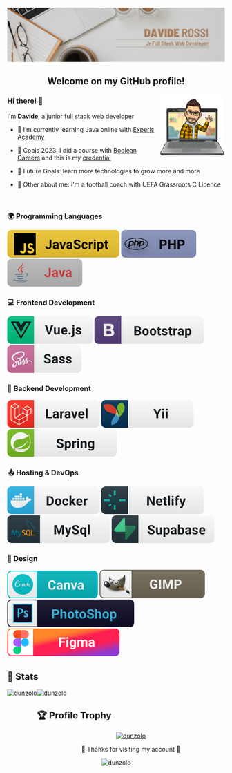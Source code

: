 <p align="center">
	<img src="pics/header.png">
</p>
<h2 align="center">Welcome on my GitHub profile!</h2>
<img align='right' src="pics/laptop_wave.png" width="30%" max-width="100%">
<h3>Hi there! 👋</h3> 
<p>I'm <strong>Davide</strong>, a junior full stack web developer</p>

<!-- - 🌱 I’m currently working on web development technologies -->

- 🌱 I’m currently learning Java online with [Experis Academy](https://www.experisacademy.it/)

- 🎯 Goals 2023: I did a course with [Boolean Careers](https://boolean.careers/) and this is my [credential](https://www.credential.net/8ad6f264-1529-47f0-941b-cca2c4099af5#gs.wg8vw8)

- 🔭 Future Goals: learn more technologies to grow more and more

- 📖 Other about me: i'm a football coach with UEFA Grassroots C Licence

<br />

### 🌍 Programming Languages
<a href="https://developer.mozilla.org/en-US/docs/Web/JavaScript"><img src="https://raw.githubusercontent.com/dunzolo/badges/main/languages/js.svg" alt="jascript"></a>
<a href="https://www.php.net/"><img src="https://raw.githubusercontent.com/dunzolo/badges/main/languages/php.svg" alt="php"></a>
<a href="https://docs.oracle.com/en/java/"><img src="https://raw.githubusercontent.com/dunzolo/badges/main/languages/java.svg" alt="java"></a>

### 💻 Frontend Development
<a href="https://vuejs.org/"><img src="https://raw.githubusercontent.com/dunzolo/badges/main/frameworks-frontend/vue.svg" alt="vuejs"></a>
<a href="https://getbootstrap.com/"><img src="https://raw.githubusercontent.com/dunzolo/badges/main/frameworks-frontend/bootstrap.svg" alt="bootstrap"></a>
<a href="https://sass-lang.com"><img src="https://raw.githubusercontent.com/dunzolo/badges/main/frameworks-frontend/sass.svg" alt="sass"></a>

### 💾 Backend Development
<a href="https://laravel.com/"><img src="https://raw.githubusercontent.com/dunzolo/badges/main/frameworks-backend/laravel.svg" alt="laravel"></a>
<a href="https://www.yiiframework.com/doc/guide/2.0/en"><img src="https://raw.githubusercontent.com/dunzolo/badges/main/frameworks-backend/yii.svg" alt="yii"></a>
<a href="https://spring.io/"><img src="https://raw.githubusercontent.com/dunzolo/badges/main/frameworks-backend/spring.svg" alt="spring"></a>

### 📤 Hosting & DevOps
<a href="https://www.docker.com/"><img src="https://raw.githubusercontent.com/dunzolo/badges/main/devops/docker.svg" alt="docker"></a>
<a href="https://www.netlify.com/"><img src="https://raw.githubusercontent.com/dunzolo/badges/main/devops/netlify.svg" alt="netlify"></a>
<a href="https://www.mysql.com/"><img src="https://raw.githubusercontent.com/dunzolo/badges/main/devops/mysql.svg" alt="mysql"></a>
<a href="https://supabase.com/"><img src="https://raw.githubusercontent.com/dunzolo/badges/main/devops/supabase.svg" alt="supabase"></a>

### 🎨 Design
<a href="https://www.canva.com/"><img src="https://raw.githubusercontent.com/dunzolo/badges/main/design/canva.svg" alt="canva"></a>
<a href="https://www.gimp.org/"><img src="https://raw.githubusercontent.com/dunzolo/badges/main/design/gimp.svg" alt="gimp"></a>
<a href="https://www.photoshop.com/en"><img src="https://raw.githubusercontent.com/dunzolo/badges/main/design/photoshop.svg" alt="photoshop"></a>
<a href="https://www.figma.com/"><img src="https://raw.githubusercontent.com/dunzolo/badges/main/design/figma.svg" alt="figma"></a>

## 📝 Stats
<p align="left">
    <img align="left" src="https://github-readme-stats.vercel.app/api/top-langs?username=dunzolo&show_icons=true&locale=en&layout=compact" height="150" alt="dunzolo" />
<img align="rigth" src="https://github-readme-stats.vercel.app/api?username=dunzolo&show_icons=true&locale=en" height="150" alt="dunzolo" />
</p>



## 🏆 Profile Trophy
<p align="center"> <a href="https://github.com/ryo-ma/github-profile-trophy"><img src="https://github-profile-trophy.vercel.app/?username=dunzolo&theme=juicyfresh&no-bg=true&no-frame=true&column=5" alt="dunzolo"/></a></p>

<p align="center"> 🙏 Thanks for visiting my account 🙏</p>
<p align="center"> <img src="https://komarev.com/ghpvc/?username=dunzolo&label=Profile%20views&color=0e75b6&style=flat" alt="dunzolo" /></p>
